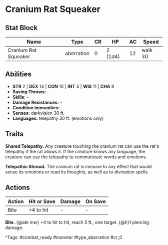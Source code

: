 # Cranium Rat Squeaker

## Stat Block

| Name | Type | CR | HP | AC | Speed |
|------|------|----|----|----|-------|
| Cranium Rat Squeaker | aberration | 0 | 2 (1d4) | 12 | walk 30 |

## Abilities

- **STR** 2 | **DEX** 14 | **CON** 10 | **INT** 4 | **WIS** 11 | **CHA** 8
- **Saving Throws:** -  
- **Skills:** -  
- **Damage Resistances:** -  
- **Condition Immunities:** -  
- **Senses:** darkvision 30 ft.  
- **Languages:** telepathy 30 ft. (emotions only)

## Traits

**Shared Telepathy.** Any creature touching the cranium rat can use the rat's telepathy if the rat allows it. If the creature knows any language, the creature can use the telepathy to communicate words and emotions.

**Telepathic Shroud.** The cranium rat is immune to any effect that would sense its emotions or read its thoughts, as well as to divination spells.


## Actions

| Action | Hit or Save | Damage | On Save |
|--------|--------------|--------|----------|
| Bite | +4 to hit | - | - |

**Bite.** {@atk mw} +4 to hit to hit, reach 5 ft., one target. {@h}1 piercing damage.


^Tags: #combat_ready #monster #type_aberration #cr_0